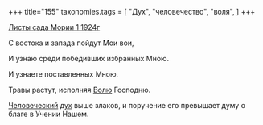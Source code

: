 +++
title="155"
taxonomies.tags = [
 "Дух",
 "человечество",
 "воля",
]
+++

[Листы сада Мории 1 1924г](/agni/1924)

С востока и запада пойдут Мои вои,   

И узнаю среди победивших избранных Мною.   

И узнаете поставленных Мною.   

Травы растут, исполняя [Волю](/tags/воля) Господню.   

[Человеческий](/tags/человечество) [дух](/tags/Дух) выше злаков, и поручение его превышает думу о благе в Учении Нашем.   

